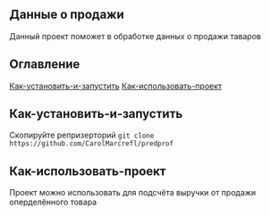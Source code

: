 ## Данные о продажи
Данный проект поможет в обработке данных о продажи таваров
## Оглавление
[Как-установить-и-запустить](#Как-установить-и-запустить)
[Как-использовать-проект](#Как-использовать-проект)
## Как-установить-и-запустить
Скопируйте репризерторий 
`git clone https://github.com/CarolMarcrefl/predprof`
## Как-использовать-проект
Проект можно использовать для подсчёта выручки от продажи оперделённого товара
